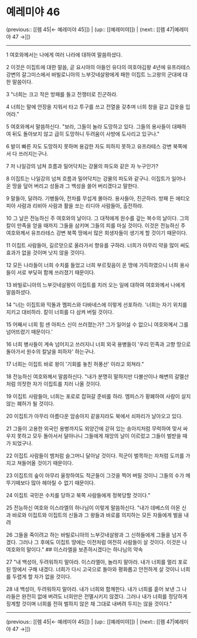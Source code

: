 # 예레미야 46

(previous:: [[렘 45|← 예레미야 45]]) | (up:: [[예레미야]]) | (next:: [[렘 47|예레미야 47 →]])

***




1 
여호와께서는 나에게 여러 나라에 대하여 말씀하셨다. 



2 
이것은 이집트에 대한 말씀, 곧 요시야의 아들인 유다의 여호야김왕 4년에 유프라테스 강변의 갈그미스에서 바빌로니아의 느부갓네살왕에게 패한 이집트 느고왕의 군대에 대한 말씀이다. 



3 
"너희는 크고 작은 방패를 들고 전쟁터로 진군하라. 



4 
너희는 말에 안장을 지워서 타고 투구를 쓰고 전열을 갖추며 너희 창을 갈고 갑옷을 입어라." 



5 
여호와께서 말씀하신다. "보라, 그들이 놀라 도망하고 있다. 그들의 용사들이 대패하여 뒤도 돌아보지 않고 급히 도망하니 두려움이 사방에 도사리고 있구나." 



6 
발이 빠른 자도 도망하지 못하며 용감한 자도 피하지 못하고 유프라테스 강변 북쪽에서 다 쓰러지는구나. 



7 
저 나일강의 넘쳐 흐름과 밀어닥치는 강물의 파도와 같은 자 누구인가? 



8 
이집트는 나일강의 넘쳐 흐름과 밀어닥치는 강물의 파도와 같구나. 이집트가 일어나 온 땅을 덮어 버리고 성들과 그 백성을 쓸어 버리겠다고 말한다. 



9 
말들아, 달려라. 기병들아, 전차를 무섭게 몰아라. 용사들아, 진군하라. 방패 든 에티오피아 사람과 리비아 사람과 활을 쏘는 리디아 사람들아, 출전하라. 



10 
그 날은 전능하신 주 여호와의 날이다. 그 대적에게 원수를 갚는 복수의 날이다. 그의 칼이 만족을 얻을 때까지 그들을 삼키며 그들의 피를 마실 것이다. 이것은 전능하신 주 여호와께서 유프라테스 강변 북쪽 땅에서 많은 희생자들이 생기게 할 것이기 때문이다. 



11 
이집트 사람들아, 길르앗으로 올라가서 향유를 구하라. 너희가 아무리 약을 많이 써도 효과가 없을 것이며 낫지 않을 것이다. 



12 
모든 나라들이 너희 수치를 들었고 너희 부르짖음이 온 땅에 가득하였으니 너희 용사들이 서로 부딪혀 함께 쓰러졌기 때문이다. 



13 
바빌로니아의 느부갓네살왕이 이집트를 치러 오는 일에 대하여 여호와께서 나에게 말씀하셨다. 



14 
"너는 이집트와 믹돌과 멤피스와 다바네스에 이렇게 선포하라. '너희는 자기 위치를 지키고 대비하라. 칼이 너희를 다 삼켜 버릴 것이다. 



15 
어째서 너희 힘 센 아피스 신이 쓰러졌는가? 그가 일어설 수 없으니 여호와께서 그를 넘어뜨렸기 때문이다.' 



16 
너희 병사들이 계속 넘어지고 쓰러지니 너희 외국 용병들이 '우리 민족과 고향 땅으로 돌아가서 원수의 칼날을 피하자' 하는구나. 



17 
너희는 이집트 바로 왕이 '기회를 놓친 허풍선' 이라고 외쳐라." 



18 
전능하신 여호와께서 말씀하신다. "내가 분명히 말하지만 다볼산이나 해변의 갈멜산처럼 의젓한 자가 이집트를 치러 나올 것이다. 



19 
이집트 사람들아, 너희는 포로로 잡혀갈 준비를 하라. 멤피스가 황폐하여 사람이 살지 않는 폐허가 될 것이다. 



20 
이집트가 아무리 아름다운 암송아지 같을지라도 북에서 쇠파리가 날아오고 있다. 



21 
그들이 고용한 외국인 용병까지도 외양간에 갇혀 있는 송아지처럼 무력하여 맞서 싸우지 못하고 모두 돌아서서 달아나니 그들에게 재앙의 날이 이르렀고 그들이 벌받을 때가 되었구나. 



22 
이집트 사람들이 뱀처럼 슬그머니 달아날 것이다. 적군이 벌목하는 자처럼 도끼를 가지고 쳐들어올 것이기 때문이다. 



23 
이집트의 숲이 아무리 울창하여도 적군들이 그것을 찍어 버릴 것이니 그들의 수가 메뚜기떼보다 많아 헤아릴 수 없기 때문이다. 



24 
이집트 국민은 수치를 당하고 북쪽 사람들에게 정복당할 것이다." 



25 
전능하신 여호와 이스라엘의 하나님이 이렇게 말씀하신다. "내가 데베스의 아몬 신과 바로와 이집트와 이집트의 신들과 그 왕들과 바로를 의지하는 모든 자들에게 벌을 내려 



26 
그들을 죽이려고 하는 바빌로니아의 느부갓네살왕과 그 신하들에게 그들을 넘겨 주겠다. 그러나 그 후에도 이집트 땅에는 이전처럼 여전히 사람들이 살 것이다. 이것은 나 여호와의 말이다." ## 이스라엘을 보존하시겠다는 하나님의 약속 



27 
"내 백성아, 두려워하지 말아라. 이스라엘아, 놀라지 말아라. 내가 너희를 멀리 포로 된 땅에서 구해 내겠다. 너희가 다시 고국으로 돌아와 평화롭고 안전하게 살 것이니 너희를 두렵게 할 자가 없을 것이다. 



28 
내 백성아, 두려워하지 말아라. 내가 너희와 함께한다. 내가 너희를 흩어 보낸 그 나라들은 완전히 없애 버려도 너희만은 전멸시키지 않겠다. 그러나 내가 너희를 정당하게 징계할 것이며 너희를 전혀 벌하지 않은 채 그대로 내버려 두지는 않을 것이다."

***

(previous:: [[렘 45|← 예레미야 45]]) | (up:: [[예레미야]]) | (next:: [[렘 47|예레미야 47 →]])
